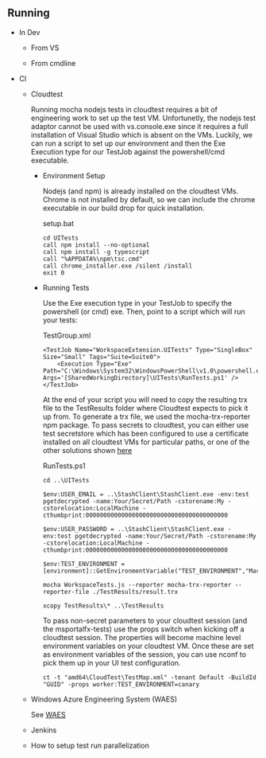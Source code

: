 <a name="running"></a>
## Running

* In Dev

    * From VS

    * From cmdline

* CI

    * Cloudtest

      Running mocha nodejs tests in cloudtest requires a bit of engineering work to set up the test VM. Unfortunetly, the nodejs test adaptor cannot be used with vs.console.exe since it requires a full installation of Visual Studio which is absent on the VMs. Luckily, we can run a script to set up our environment and then the Exe Execution type for our TestJob against the powershell/cmd executable.

        * Environment Setup

            Nodejs (and npm) is already installed on the cloudtest VMs. Chrome is not installed by default, so we can include the chrome executable in our build drop for quick installation.

            setup.bat
            ```
            cd UITests
            call npm install --no-optional
            call npm install -g typescript
            call "%APPDATA%\npm\tsc.cmd"
            call chrome_installer.exe /silent /install
            exit 0
            ```

        * Running Tests

            Use the Exe execution type in your TestJob to specify the powershell (or cmd) exe. Then, point to a script which will run your tests:

            TestGroup.xml
            ```
            <TestJob Name="WorkspaceExtension.UITests" Type="SingleBox" Size="Small" Tags="Suite=Suite0">
                <Execution Type="Exe" Path="C:\Windows\System32\WindowsPowerShell\v1.0\powershell.exe" Args='[SharedWorkingDirectory]\UITests\RunTests.ps1' />
            </TestJob>
            ```

            At the end of your script you will need to copy the resulting trx file to the TestResults folder where Cloudtest expects to pick it up from. To generate a trx file, we used the mocha-trx-reporter npm package. To pass secrets to cloudtest, you can either use test secretstore which has been configured to use a certificate installed on all cloudtest VMs for particular paths, or one of the other solutions shown [here](https://stackoverflow.microsoft.com/questions/11589/getting-ais-token-in-cloudtest-machine/11665#11665)

            RunTests.ps1
            ```
            cd ..\UITests

            $env:USER_EMAIL = ..\StashClient\StashClient.exe -env:test pgetdecrypted -name:Your/Secret/Path -cstorename:My -cstorelocation:LocalMachine -cthumbprint:0000000000000000000000000000000000000000

            $env:USER_PASSWORD = ..\StashClient\StashClient.exe -env:test pgetdecrypted -name:Your/Secret/Path -cstorename:My -cstorelocation:LocalMachine -cthumbprint:0000000000000000000000000000000000000000

            $env:TEST_ENVIRONMENT = [environment]::GetEnvironmentVariable("TEST_ENVIRONMENT","Machine")

            mocha WorkspaceTests.js --reporter mocha-trx-reporter --reporter-file ./TestResults/result.trx

            xcopy TestResults\* ..\TestResults
            ```

            To pass non-secret parameters to your cloudtest session (and the msportalfx-tests) use the props switch when kicking off a cloudtest session. The properties will become machine level environment variables on your cloudtest VM. Once these are set as environment variables of the session, you can use nconf to pick them up in your UI test configuration.

            ```
            ct -t "amd64\CloudTest\TestMap.xml" -tenant Default -BuildId "GUID" -props worker:TEST_ENVIRONMENT=canary
            ```

    * Windows Azure Engineering System (WAES)

        See [WAES](http://aka.ms/WAES)

    * Jenkins


    *  How to setup test run parallelization